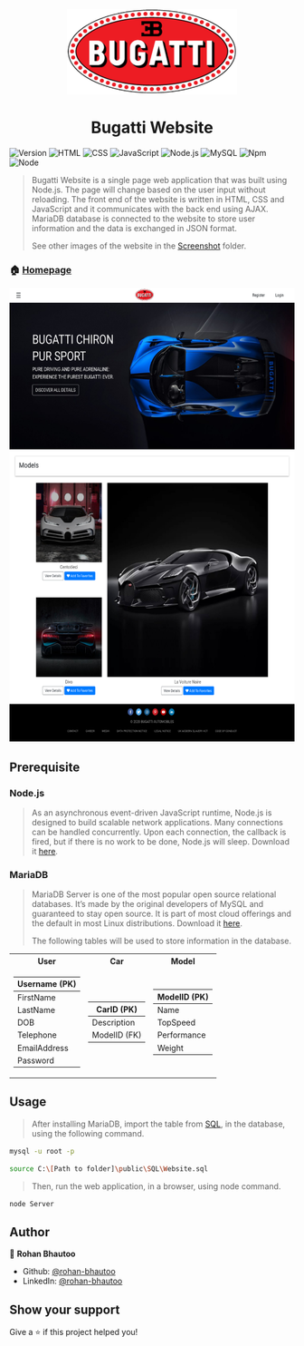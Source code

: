 <p align="center">
  <img width="300" height="150" src="https://github.com/rohan-bhautoo/Bugatti-Website/blob/master/public/Img/BugattiLogo.png">
</p>
<h1 align="center">Bugatti Website</h1>
<p>
  <img alt="Version" src="https://img.shields.io/badge/version-0.1.0-brightgreen.svg" />
  <img alt="HTML" src="https://img.shields.io/badge/HTML5-E34F26?logo=html5&logoColor=white" />
  <img alt="CSS" src="https://img.shields.io/badge/CSS3-1572B6?logo=css3&logoColor=white" />
  <img alt="JavaScript" src="https://img.shields.io/badge/JavaScript-F7DF1E?logo=javascript&logoColor=black" />
  <img alt="Node.js" src="https://img.shields.io/badge/Node.js-339933?logo=nodedotjs&logoColor=white" />
  <img alt="MySQL" src="https://img.shields.io/badge/MariaDB-964B00?logo=mariadb&logoColor=white" />
  <img alt="Npm" src="https://img.shields.io/badge/npm->=8.3.1-blue.svg" />
  <img alt="Node" src="https://img.shields.io/badge/node->=16.14.0-blue.svg" />
</p>

> Bugatti Website is a single page web application that was built using Node.js. The page will change based on the user input without reloading. The front end of the website is written in HTML, CSS and JavaScript and it communicates with the back end using AJAX. MariaDB database is connected to the website to store user information and the data is exchanged in JSON format.
> 
> See other images of the website in the [Screenshot](/public/Screenshots) folder.

### 🏠 [Homepage](/public/index.html)
<p align="center">
  <img height="800" src="https://github.com/rohan-bhautoo/Bugatti-Website/blob/master/public/Screenshots/Home.png">
</p>

## Prerequisite

### Node.js
> As an asynchronous event-driven JavaScript runtime, Node.js is designed to build scalable network applications. Many connections can be handled concurrently. Upon each connection, the callback is fired, but if there is no work to be done, Node.js will sleep. Download it [here](https://nodejs.org/en/).

### MariaDB
> MariaDB Server is one of the most popular open source relational databases. It’s made by the original developers of MySQL and guaranteed to stay open source. It is part of most cloud offerings and the default in most Linux distributions. Download it [here](https://mariadb.org/download/).
> 
> The following tables will be used to store information in the database.

<table align="center">
  <tr>
    <th>User</th>
    <th>Car</th>
    <th>Model</th>
  </tr>
  <tr><td>
         
| Username (PK) | 
| ------------- |
| FirstName     |   
| LastName      |   
| DOB           |
| Telephone     |
| EmailAddress  |
| Password      |
      
</td><td>
      
| CarID (PK)   |
| ------------ |
| Description  |
| ModelID (FK) |
      
</td><td>
    
| ModelID (PK) |
| ------------ |
| Name         |
| TopSpeed     |
| Performance  |
| Weight       |
    
</td></tr>
</table>

## Usage
> After installing MariaDB, import the table from [SQL](/public/SQL/Website.sql), in the database, using the following command.

```sh
mysql -u root -p
```

```sh
source C:\[Path to folder]\public\SQL\Website.sql
```

> Then, run the web application, in a browser, using node command.

```sh
node Server
```

## Author

👤 **Rohan Bhautoo**

* Github: [@rohan-bhautoo](https://github.com/rohan-bhautoo)
* LinkedIn: [@rohan-bhautoo](https://linkedin.com/in/rohan-bhautoo)

## Show your support

Give a ⭐️ if this project helped you!
